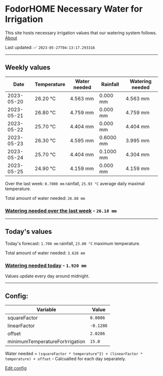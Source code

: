 # FodorHOME Necessary Water for Irrigation

This site hosts necessary irrigation values that our watering system follows. [About](https://github.com/redyau/irrigation)

Last updated: ✅ `2023-05-27T04:13:17.293316`

---

## Weekly values

| Date | Temperature | Water needed | Rainfall | Watering needed |
|-----|-----|-----|-----|-----|
| 2023-05-20 | 26.20 °C | 4.563 mm | 0.000 mm | 4.563 mm |
| 2023-05-21 | 26.80 °C | 4.759 mm | 0.000 mm | 4.759 mm |
| 2023-05-22 | 25.70 °C | 4.404 mm | 0.000 mm | 4.404 mm |
| 2023-05-23 | 26.30 °C | 4.595 mm | 0.6000 mm | 3.995 mm |
| 2023-05-24 | 25.70 °C | 4.404 mm | 0.1000 mm | 4.304 mm |
| 2023-05-25 | 24.90 °C | 4.159 mm | 0.000 mm | 4.159 mm |


Over the last week: `0.7000 mm` rainfall, `25.93 °C` average daily maximal temperature.

Total amount of water needed: `26.88 mm`

### [Watering needed over the last week](lastweek.txt) - `26.18 mm`

---

## Today's values

Today's forecast: `1.700 mm` rainfall, `23.00 °C` maximum temperature.

Total amount of water needed: `3.620 mm`

### [Watering needed today](today.txt) - `1.920 mm`

Values update every day around midnight.

---

## Config:

| Variable | Value |
|-----|-----|
| squareFactor | `0.0086` |
| linearFactor | `-0.1286` |
| offset | `2.0286` |
| minimumTemperatureForIrrigation | `15.0` |

Water needed = `(squareFactor * temperature^2) + (linearFactor * temperature) + offset` - Calcualted for each day separately.

[Edit config](https://github.com/RedyAu/irrigation/edit/main/config.json)
